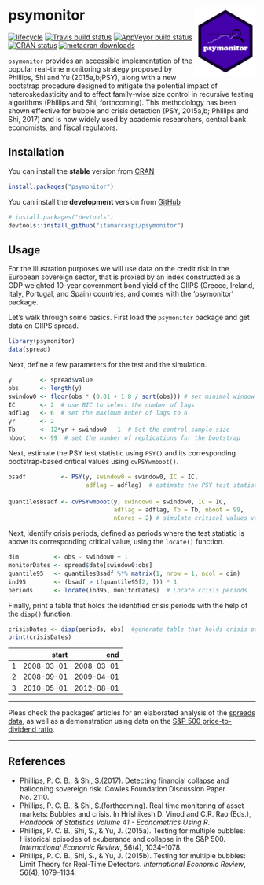 
<!-- README.md is generated from README.Rmd. Please edit that file -->

# psymonitor <img src="man/figures/logo.png" align="right" height=139/>

[![lifecycle](https://img.shields.io/badge/lifecycle-maturing-blue.svg)](https://www.tidyverse.org/lifecycle/#maturing)
[![Travis build
status](https://travis-ci.org/itamarcaspi/psymonitor.svg?branch=master)](https://travis-ci.org/itamarcaspi/psymonitor)
[![AppVeyor build
status](https://ci.appveyor.com/api/projects/status/github/itamarcaspi/psymonitor?branch=master&svg=true)](https://ci.appveyor.com/project/itamarcaspi/psymonitor)
[![CRAN
status](https://www.r-pkg.org/badges/version/psymonitor)](https://cran.r-project.org/package=psymonitor)
[![metacran
downloads](https://cranlogs.r-pkg.org/badges/psymonitor)](https://cran.r-project.org/package=psymonitor)

`psymonitor` provides an accessible implementation of the popular
real-time monitoring strategy proposed by Phillips, Shi and Yu
(2015a,b;PSY), along with a new bootstrap procedure designed to mitigate
the potential impact of heteroskedasticity and to effect family-wise
size control in recursive testing algorithms (Phillips and Shi,
forthcoming). This methodology has been shown effective for bubble and
crisis detection (PSY, 2015a,b; Phillips and Shi, 2017) and is now
widely used by academic researchers, central bank economists, and fiscal
regulators.

## Installation

You can install the **stable** version from
[CRAN](https://cran.r-project.org/web/packages/psymonitor/index.html)

``` r
install.packages("psymonitor")
```

You can install the **development** version from
[GitHub](https://github.com/itamarcaspi/psymonitor/)

``` r
# install.packages("devtools")
devtools::install_github("itamarcaspi/psymonitor")
```

## Usage

For the illustration purposes we will use data on the credit risk in the
European sovereign sector, that is proxied by an index constructed as a
GDP weighted 10-year government bond yield of the GIIPS (Greece,
Ireland, Italy, Portugal, and Spain) countries, and comes with the
‘psymonitor’ package.

Let’s walk through some basics. First load the `psymonitor` package and
get data on GIIPS spread.

``` r
library(psymonitor)
data(spread)
```

Next, define a few parameters for the test and the simulation.

``` r
y        <- spread$value
obs      <- length(y)
swindow0 <- floor(obs * (0.01 + 1.8 / sqrt(obs))) # set minimal window size
IC       <- 2  # use BIC to select the number of lags
adflag   <- 6  # set the maximum nuber of lags to 6
yr       <- 2  
Tb       <- 12*yr + swindow0 - 1  # Set the control sample size
nboot    <- 99  # set the number of replications for the bootstrap
```

Next, estimate the PSY test statistic using `PSY()` and its
corresponding bootstrap-based critical values using `cvPSYwmboot()`.

``` r
bsadf          <- PSY(y, swindow0 = swindow0, IC = IC,
                      adflag = adflag)  # estimate the PSY test statistics sequence

quantilesBsadf <- cvPSYwmboot(y, swindow0 = swindow0, IC = IC,
                              adflag = adflag, Tb = Tb, nboot = 99,
                              nCores = 2) # simulate critical values via wild bootstrap. Note that the number of cores is arbitrarily set to 2.
```

Next, identify crisis periods, defined as periods where the test
statistic is above its corresponding critical value, using the
`locate()` function.

``` r
dim          <- obs - swindow0 + 1 
monitorDates <- spread$date[swindow0:obs]
quantile95   <- quantilesBsadf %*% matrix(1, nrow = 1, ncol = dim)
ind95        <- (bsadf > t(quantile95[2, ])) * 1
periods      <- locate(ind95, monitorDates)  # Locate crisis periods
```

Finally, print a table that holds the identified crisis periods with the
help of the `disp()`
function.

``` r
crisisDates <- disp(periods, obs)  #generate table that holds crisis periods
print(crisisDates)
```

|   |      start |        end |
| -: | ---------: | ---------: |
| 1 | 2008-03-01 | 2008-03-01 |
| 2 | 2008-09-01 | 2009-04-01 |
| 3 | 2010-05-01 | 2012-08-01 |

-----

Pleas check the packages’ articles for an elaborated analysis of the
[spreads
data](https://itamarcaspi.github.io/psymonitor/articles/illustrationBONDS.html),
as well as a demonstration using data on the [S\&P 500 price-to-dividend
ratio](https://itamarcaspi.github.io/psymonitor/articles/illustrationSNP.html).

-----

## References

  - Phillips, P. C. B., & Shi, S.(2017). Detecting financial collapse
    and ballooning sovereign risk. Cowles Foundation Discussion Paper
    No. 2110.
  - Phillips, P. C. B., & Shi, S.(forthcoming). Real time monitoring of
    asset markets: Bubbles and crisis. In Hrishikesh D. Vinod and C.R.
    Rao (Eds.), *Handbook of Statistics Volume 41 - Econometrics Using
    R*.
  - Phillips, P. C. B., Shi, S., & Yu, J. (2015a). Testing for multiple
    bubbles: Historical episodes of exuberance and collapse in the S\&P
    500. *International Economic Review*, 56(4), 1034–1078.
  - Phillips, P. C. B., Shi, S., & Yu, J. (2015b). Testing for multiple
    bubbles: Limit Theory for Real-Time Detectors. *International
    Economic Review*, 56(4), 1079–1134.
